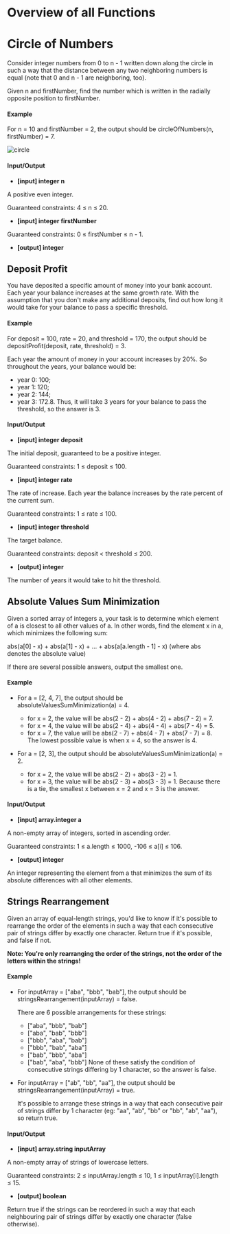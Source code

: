 # Overview of all Functions

# Circle of Numbers

Consider integer numbers from 0 to n - 1 written down along the circle in such a way that the distance between any two neighboring numbers is equal (note that 0 and n - 1 are neighboring, too).

Given n and firstNumber, find the number which is written in the radially opposite position to firstNumber.

#### Example

For n = 10 and firstNumber = 2, the output should be
circleOfNumbers(n, firstNumber) = 7.

![circle](images/circle_or_numbers.png)

#### Input/Output

* **[input] integer n**

A positive even integer.

Guaranteed constraints:
4 ≤ n ≤ 20.

* **[input] integer firstNumber**

Guaranteed constraints:
0 ≤ firstNumber ≤ n - 1.

* **[output] integer**

## Deposit Profit

You have deposited a specific amount of money into your bank account. Each year your balance increases at the same growth rate. With the assumption that you don't make any additional deposits, find out how long it would take for your balance to pass a specific threshold.

#### Example

For deposit = 100, rate = 20, and threshold = 170, the output should be
depositProfit(deposit, rate, threshold) = 3.

Each year the amount of money in your account increases by 20%. So throughout the years, your balance would be:

* year 0: 100;
* year 1: 120;
* year 2: 144;
* year 3: 172.8.
Thus, it will take 3 years for your balance to pass the threshold, so the answer is 3.

#### Input/Output

* **[input] integer deposit**

The initial deposit, guaranteed to be a positive integer.

Guaranteed constraints:
1 ≤ deposit ≤ 100.

* **[input] integer rate**

The rate of increase. Each year the balance increases by the rate percent of the current sum.

Guaranteed constraints:
1 ≤ rate ≤ 100.

* **[input] integer threshold**

The target balance.

Guaranteed constraints:
deposit < threshold ≤ 200.

* **[output] integer**

The number of years it would take to hit the threshold.

## Absolute Values Sum Minimization

Given a sorted array of integers a, your task is to determine which element of a is closest to all other values of a. In other words, find the element x in a, which minimizes the following sum:

abs(a[0] - x) + abs(a[1] - x) + ... + abs(a[a.length - 1] - x)
(where abs denotes the absolute value)

If there are several possible answers, output the smallest one.

#### Example

* For a = [2, 4, 7], the output should be absoluteValuesSumMinimization(a) = 4.

    * for x = 2, the value will be abs(2 - 2) + abs(4 - 2) + abs(7 - 2) = 7.
    * for x = 4, the value will be abs(2 - 4) + abs(4 - 4) + abs(7 - 4) = 5.
    * for x = 7, the value will be abs(2 - 7) + abs(4 - 7) + abs(7 - 7) = 8.
The lowest possible value is when x = 4, so the answer is 4.

* For a = [2, 3], the output should be absoluteValuesSumMinimization(a) = 2.

    * for x = 2, the value will be abs(2 - 2) + abs(3 - 2) = 1.
    * for x = 3, the value will be abs(2 - 3) + abs(3 - 3) = 1.
Because there is a tie, the smallest x between x = 2 and x = 3 is the answer.

#### Input/Output

* **[input] array.integer a**

A non-empty array of integers, sorted in ascending order.

Guaranteed constraints:
1 ≤ a.length ≤ 1000,
-106 ≤ a[i] ≤ 106.

* **[output] integer**

An integer representing the element from a that minimizes the sum of its absolute differences with all other elements.

## Strings Rearrangement

Given an array of equal-length strings, you'd like to know if it's possible to rearrange the order of the elements in such a way that each consecutive pair of strings differ by exactly one character. Return true if it's possible, and false if not.

**Note: You're only rearranging the order of the strings, not the order of the letters within the strings!**

#### Example

* For inputArray = ["aba", "bbb", "bab"], the output should be
  stringsRearrangement(inputArray) = false.

  There are 6 possible arrangements for these strings:

    * ["aba", "bbb", "bab"]
    * ["aba", "bab", "bbb"]
    * ["bbb", "aba", "bab"]
    * ["bbb", "bab", "aba"]
    * ["bab", "bbb", "aba"]
    * ["bab", "aba", "bbb"]
  None of these satisfy the condition of consecutive strings differing by 1 character, so the answer is false.

* For inputArray = ["ab", "bb", "aa"], the output should be
  stringsRearrangement(inputArray) = true.

  It's possible to arrange these strings in a way that each consecutive pair of strings differ by 1 character (eg: "aa", "ab", "bb" or "bb", "ab", "aa"), so return true.

#### Input/Output

* **[input] array.string inputArray**

A non-empty array of strings of lowercase letters.

Guaranteed constraints:
2 ≤ inputArray.length ≤ 10,
1 ≤ inputArray[i].length ≤ 15.

* **[output] boolean**

Return true if the strings can be reordered in such a way that each neighbouring pair of strings differ by exactly one character (false otherwise).